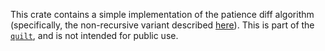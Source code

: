 This crate contains a simple implementation of the patience diff algorithm
(specifically, the non-recursive variant described
[here](https://bramcohen.livejournal.com/73318.html)). This is part of the
[`quilt`](https://github.com/jneem/quilt), and is not intended for public use.
